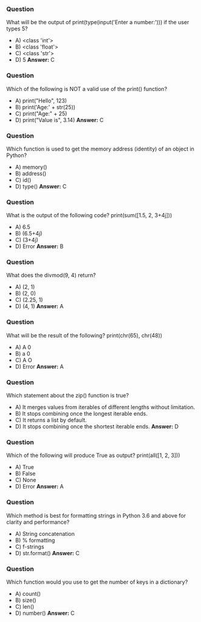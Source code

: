 ### Question

What will be the output of print(type(input('Enter a number:'))) if the user types 5?

- A) <class 'int'>
- B) <class 'float'>
- C) <class 'str'>
- D) 5
  **Answer:** C

### Question

Which of the following is NOT a valid use of the print() function?

- A) print("Hello", 123)
- B) print('Age:' + str(25))
- C) print("Age:" + 25)
- D) print("Value is", 3.14)
  **Answer:** C

### Question

Which function is used to get the memory address (identity) of an object in Python?

- A) memory()
- B) address()
- C) id()
- D) type()
  **Answer:** C

### Question

What is the output of the following code?
print(sum([1.5, 2, 3+4j]))

- A) 6.5
- B) (6.5+4j)
- C) (3+4j)
- D) Error
  **Answer:** B

### Question

What does the divmod(9, 4) return?

- A) (2, 1)
- B) (2, 0)
- C) (2.25, 1)
- D) (4, 1)
  **Answer:** A

### Question

What will be the result of the following?
print(chr(65), chr(48))

- A) A 0
- B) a 0
- C) A O
- D) Error
  **Answer:** A

### Question

Which statement about the zip() function is true?

- A) It merges values from iterables of different lengths without limitation.
- B) It stops combining once the longest iterable ends.
- C) It returns a list by default.
- D) It stops combining once the shortest iterable ends.
  **Answer:** D

### Question

Which of the following will produce True as output?
print(all([1, 2, 3]))

- A) True
- B) False
- C) None
- D) Error
  **Answer:** A

### Question

Which method is best for formatting strings in Python 3.6 and above for clarity and performance?

- A) String concatenation
- B) % formatting
- C) f-strings
- D) str.format()
  **Answer:** C

### Question

Which function would you use to get the number of keys in a dictionary?

- A) count()
- B) size()
- C) len()
- D) number()
  **Answer:** C
